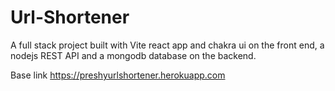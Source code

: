 # Url-Shortener

A full stack project built with Vite react app and chakra ui on the front end, a nodejs REST API and a mongodb database on the backend.



Base link
https://preshyurlshortener.herokuapp.com

